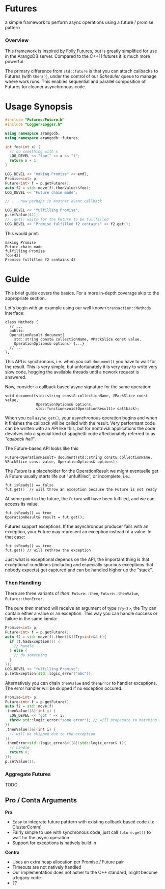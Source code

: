 

# Futures

a simple framework to perform async operations using a future / promise pattern

### Overview

This framework is inspired by [Folly Futures](https://github.com/facebook/folly), but is greatly simplified for use in the ArangoDB server.
Compared to the C++11 futures it is much more powerful.
`

The primary difference from `std::future` is that you can attach callbacks to Futures (with `then()`), under the control of our 
_Scheduler_ queue to manage where work runs. This enables sequential and parallel composition of Futures for cleaner asynchronous code.


# Usage Synopsis

```C++
#include "Futures/Future.h"
#include "Logger/Logger.h"

using namespace arangodb;
using namespace arangodb::futures;

int foo(int x) {
  // do something with x
  LOG_DEVEL << "foo(" << x << ")";
  return x + 1;
}

LOG_DEVEL << "making Promise" << endl;
Promise<int> p;
Future<int> f = p.getFuture();
auto f2 = std::move(f).thenValue(&foo);
LOG_DEVEL << "Future chain made";

// ... now perhaps in another event callback

LOG_DEVEL << "fulfilling Promise";
p.setValue(42);
// .get() waits for the Future to be fullfilled
LOG_DEVEL << "Promise fulfilled f2 contains" << f2.get();
```

This would print:

```
making Promise
Future chain made
fulfilling Promise
foo(42)
Promise fulfilled f2 contains 43
```

# Guide
This brief guide covers the basics. For a more in-depth coverage skip to the appropriate section.

Let's begin with an example using our well known `transaction::Methods` interface:

```
class Methods {
  // ...
  public:
  OperationResult document(
    std::string const& collectionName, VPackSlice const value,
    OperationOptions& options) {...}
  // ...
};
```

This API is synchronous, i.e. when you call `document()` you have to wait for the result. This is very simple, but unfortunately it is very easy to write very slow code, hogging the available threads until a nework request is answered.

Now, consider a callback based async signature for the same operation:

```
void document(std::string const& collectionName, VPackSlice const value,
              OperationOptions& options,
              std::function<void(OperationResult)> callback);
```

When you call `async_get()`, your asynchronous operation begins and when it finishes the callback will be called with the result. 
Very performant code can be written with an API like this, but for nontrivial applications the code devolves
 into a special kind of spaghetti code affectionately referred to as _"callback hell"_.

The Future-based API looks like this:

```
Future<OperationResult> document(std::string const& collectionName, VPackSlice const value, OperationOptions& options);
```
The _Future<OperationResult>_ is a placeholder for the OperationResult we might eventuelle get.
A Future usually starts life out "unfulfilled", or incomplete, i.e.:

```
fut.isReady() == false
fut.get()  // will throw an exception because the Future is not ready
```


At some point in the future, the `Future` will have been fulfilled, and we can access its value.

```
fut.isReady() == true
OperationResult& result = fut.get();
```
Futures support exceptions. If the asynchronous producer fails with an exception, your Future may represent an exception instead of a value. In that case:

```
fut.isReady() == true
fut.get() // will rethrow the exception
```

Just what is exceptional depends on the API, the important thing is that exceptional conditions (including and especially spurious exceptions that nobody expects) get captured and can be handled higher up the "stack".

### Then Handling

There are three variants of _then_: `Future::then`, `Future::thenValue`, `Future::thenError`.

The pure _then_ method will receive an argument of type `Try<T>`, the Try can contain either a value
or an exception. This way you can handle success or failure in the same lamda:

```C++
Promise<int> p;
Future<int> f = p.getFuture();
auto f2 = std::move(f).then([&](Try<int>&& t){
  if (t.hasException()) {
    // handle
  } else {
    // do something
  }
});
LOG_DEVEL << "fulfilling Promise";
p.setException(std::logic_error("abc"));
```

Alternatively you can chain `thenValue` and `thenError` to handler exceptions. The error
handler will be skipped if no exception occured.


```C++
Promise<int> p;
Future<int> f = p.getFuture();
auto f2 = std::move(f)
.thenValue([&](int i) {
  LOG_DEVEL << "got " << i;
  throw std::logic_error("some error"); // will propagate to matching thenError
})
.thenValue([&](int i) { 
  // will be skipped due to the exception
})
.thenError<std::logic_error&>([&](std::logic_error& t){
  // handle
  return 0;
});
p.setValue(1);
```

### Aggregate Futures

TODO

## Pro / Conta Arguments

**Pro**
- Easy to integrate future patttern with existing callback based code (i.e. ClusterComm)
- Fairly simple to use with synchronous code, just call `future.get()` to wait for the async operation
- Support for exceptions is natively build in

**Contra**
- Uses an extra heap allocation per Promise / Future pair
- Timeouts are not natively handled
- Our implementation does not adher to the C++ standard, might become a legacy code
- ??



